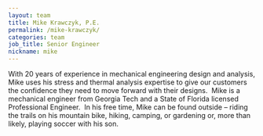 ```yaml
---
layout: team
title: Mike Krawczyk, P.E.
permalink: /mike-krawczyk/
categories: team
job_title: Senior Engineer
nickname: mike
---
```


With 20 years of experience in mechanical engineering design and analysis, Mike uses his stress and thermal analysis expertise to give our customers the confidence they need to move forward with their designs.  Mike is a mechanical engineer from Georgia Tech and a State of Florida licensed Professional Engineer.  In his free time, Mike can be found outside – riding the trails on his mountain bike, hiking, camping, or gardening or, more than likely, playing soccer with his son.
